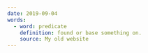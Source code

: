 ```yaml
---
date: 2019-09-04
words:
  - word: predicate
    definition: found or base something on.
    source: My old website
---
```

